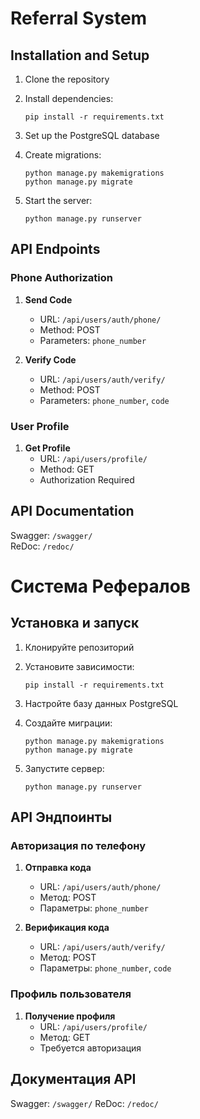 # Referral System

## Installation and Setup

1. Clone the repository
2. Install dependencies:
   ```
   pip install -r requirements.txt
   ```

3. Set up the PostgreSQL database
4. Create migrations:
   ```
   python manage.py makemigrations
   python manage.py migrate
   ```

5. Start the server:
   ```
   python manage.py runserver
   ```

## API Endpoints

### Phone Authorization

1. **Send Code**
   - URL: `/api/users/auth/phone/`
   - Method: POST
   - Parameters: `phone_number`

2. **Verify Code**
   - URL: `/api/users/auth/verify/`
   - Method: POST
   - Parameters: `phone_number`, `code`

### User Profile

1. **Get Profile**
   - URL: `/api/users/profile/`
   - Method: GET
   - Authorization Required

## API Documentation

Swagger: `/swagger/`  
ReDoc: `/redoc/`



# Система Рефералов

## Установка и запуск

1. Клонируйте репозиторий
2. Установите зависимости:
   ```
   pip install -r requirements.txt
   ```

3. Настройте базу данных PostgreSQL
4. Создайте миграции:
   ```
   python manage.py makemigrations
   python manage.py migrate
   ```

5. Запустите сервер:
   ```
   python manage.py runserver
   ```

## API Эндпоинты

### Авторизация по телефону

1. **Отправка кода**
   - URL: `/api/users/auth/phone/`
   - Метод: POST
   - Параметры: `phone_number`

2. **Верификация кода**
   - URL: `/api/users/auth/verify/`
   - Метод: POST
   - Параметры: `phone_number`, `code`

### Профиль пользователя

1. **Получение профиля**
   - URL: `/api/users/profile/`
   - Метод: GET
   - Требуется авторизация

## Документация API

Swagger: `/swagger/`
ReDoc: `/redoc/`
